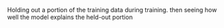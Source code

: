 Holding out a portion of the training data during training. then seeing how well the model explains the held-out portion